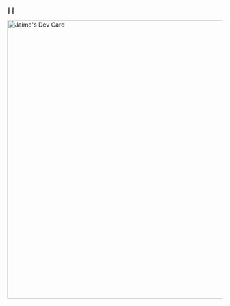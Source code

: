 👋🏻

<a href="https://app.daily.dev/ptkares"><img src="https://api.daily.dev/devcards/v2/wJKU51hEpm4WLOr9uzpnH.png?type=default&r=7jh" width="652" alt="Jaime's Dev Card"/></a>
<!---
PTKares/PTKares is a ✨ special ✨ repository because its `README.md` (this file) appears on your GitHub profile.
You can click the Preview link to take a look at your changes.
--->
